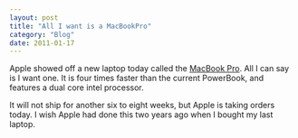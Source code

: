 ```yaml
---
layout: post
title: "All I want is a MacBookPro"
category: "Blog"
date: 2011-01-17
---
```



Apple showed off a new laptop today called the [MacBook Pro](http://www.apple.com/macbookpro/). All I can say is I want one. It is four times faster than the current PowerBook, and features a dual core intel processor.

It will not ship for another six to eight weeks, but Apple is taking orders today. I wish Apple had done this two years ago when I bought my last laptop.